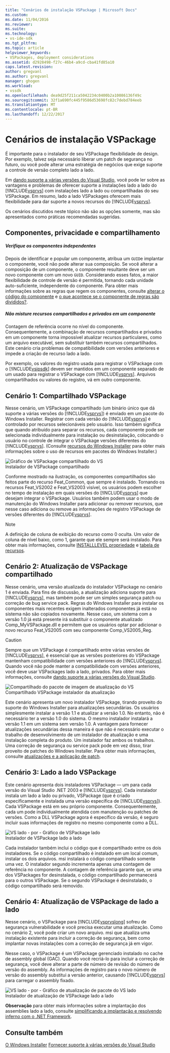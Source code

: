 ```yaml
---
title: "Cenários de instalação VSPackage | Microsoft Docs"
ms.custom: 
ms.date: 11/04/2016
ms.reviewer: 
ms.suite: 
ms.technology:
- vs-ide-sdk
ms.tgt_pltfrm: 
ms.topic: article
helpviewer_keywords:
- VSPackages, deployment considerations
ms.assetid: d2928498-f27c-46b4-a9cd-cba41fd85a10
caps.latest.revision: 
author: gregvanl
ms.author: gregvanl
manager: ghogen
ms.workload:
- vssdk
ms.openlocfilehash: dea9d25f211ca5042234c0400b2a10086136f49c
ms.sourcegitcommit: 32f1a690fc445f9586d53698fc82c7debd784eeb
ms.translationtype: MT
ms.contentlocale: pt-BR
ms.lasthandoff: 12/22/2017
---
```

# <a name="vspackage-setup-scenarios"></a>Cenários de instalação VSPackage
É importante para o instalador de seu VSPackage flexibilidade de design. Por exemplo, talvez seja necessário liberar um patch de segurança no futuro, ou você pode alterar uma estratégia de negócios que exige suporte a controle de versão completo lado a lado.  
  
 Em [dando suporte a várias versões do Visual Studio](../../extensibility/supporting-multiple-versions-of-visual-studio.md), você pode ler sobre as vantagens e problemas de oferecer suporte a instalações lado a lado do [!INCLUDE[vsprvs](../../code-quality/includes/vsprvs_md.md)] com instalações lado a lado ou compartilhadas do seu VSPackage. Em resumo, lado a lado VSPackages oferecem mais flexibilidade para dar suporte a novos recursos do [!INCLUDE[vsprvs](../../code-quality/includes/vsprvs_md.md)].  
  
 Os cenários discutidos neste tópico não são as opções somente, mas são apresentados como práticas recomendadas sugeridas.  
  
## <a name="components-privacy-and-sharing"></a>Componentes, privacidade e compartilhamento  
  
##### <a name="make-your-components-independent"></a>Verifique os componentes independentes  
 Depois de identificar e popular um componente, atribua um `GUID`e implantar o componente, você não pode alterar sua composição. Se você alterar a composição de um componente, o componente resultante deve ser um novo componente com um novo `GUID`. Considerando esses fatos, a maior flexibilidade de controle de versão é permitida, tornando cada unidade auto-suficiente, independente do componente. Para obter mais informações sobre as regras que regem os componentes, consulte [alterar o código do componente](http://msdn.microsoft.com/library/aa367849\(VS.85\).aspx) e [o que acontece se o componente de regras são divididos?](http://msdn.microsoft.com/library/aa372795\(VS.85\).aspx).  
  
##### <a name="do-not-mix-shared-and-private-resources-in-a-component"></a>Não misture recursos compartilhados e privados em um componente  
 Contagem de referência ocorre no nível do componente. Consequentemente, a combinação de recursos compartilhados e privados em um componente torna impossível atualizar recursos particulares, como um arquivo executável, sem substituir também recursos compartilhados. Este cenário cria problemas de compatibilidade com versões anteriores e impede a criação de recurso lado a lado.  
  
 Por exemplo, os valores do registro usada para registrar o VSPackage com o [!INCLUDE[vsipsdk](../../extensibility/includes/vsipsdk_md.md)] devem ser mantidos em um componente separado de um usado para registrar o VSPackage com [!INCLUDE[vsprvs](../../code-quality/includes/vsprvs_md.md)]. Arquivos compartilhados ou valores do registro, vá em outro componente.  
  
## <a name="scenario-1-shared-vspackage"></a>Cenário 1: Compartilhado VSPackage  
 Nesse cenário, um VSPackage compartilhado (um binário único que dá suporte a várias versões do [!INCLUDE[vsprvs](../../code-quality/includes/vsprvs_md.md)]) é enviado em um pacote do Windows Installer. Registrar com cada versão do [!INCLUDE[vsprvs](../../code-quality/includes/vsprvs_md.md)] é controlado por recursos selecionáveis pelo usuário. Isso também significa que quando atribuído para separar os recursos, cada componente pode ser selecionada individualmente para instalação ou desinstalação, colocando o usuário no controle de integrar o VSPackage versões diferentes do [!INCLUDE[vsprvs](../../code-quality/includes/vsprvs_md.md)]. (Consulte [recursos do Windows Installer](http://msdn.microsoft.com/library/aa372840\(VS.85\).aspx) para obter mais informações sobre o uso de recursos em pacotes do Windows Installer.)  
  
 ![Gráfico de VSPackage compartilhado do VS](../../extensibility/internals/media/vs_sharedpackage.gif "VS_SharedPackage")  
Instalador de VSPackage compartilhado  
  
 Conforme mostrado na ilustração, os componentes compartilhados são feitos parte do recurso Feat_Common, que sempre é instalado. Tornando os recursos Feat_VS2002 e Feat_VS2003 visível, os usuários podem escolher no tempo de instalação em quais versões do [!INCLUDE[vsprvs](../../code-quality/includes/vsprvs_md.md)] que desejam integrar o VSPackage. Usuários também podem usar o modo de manutenção do Windows Installer para adicionar ou remover recursos, que nesse caso adiciona ou remove as informações de registro VSPackage de versões diferentes do [!INCLUDE[vsprvs](../../code-quality/includes/vsprvs_md.md)].  
  
> [!NOTE]
>  A definição de coluna de exibição do recurso como 0 oculta. Um valor de coluna de nível baixo, como 1, garante que ele sempre será instalado. Para obter mais informações, consulte [INSTALLLEVEL propriedade](http://msdn.microsoft.com/library/aa369536\(VS.85\).aspx) e [tabela de recursos](http://msdn.microsoft.com/library/aa368585.aspx).  
  
## <a name="scenario-2-shared-vspackage-update"></a>Cenário 2: Atualização de VSPackage compartilhado  
 Nesse cenário, uma versão atualizada do instalador VSPackage no cenário 1 é enviada. Para fins de discussão, a atualização adiciona suporte para [!INCLUDE[vsprvs](../../code-quality/includes/vsprvs_md.md)], mas também pode ser um simples segurança patch ou correção de bug service pack. Regras do Windows Installer para instalar os componentes mais recentes exigem inalterados componentes já está no sistema não são copiados novamente. Nesse caso, um sistema com a versão 1.0 já está presente irá substituir o componente atualizado Comp_MyVSPackage.dll e permitem que os usuários optar por adicionar o novo recurso Feat_VS2005 com seu componente Comp_VS2005_Reg.  
  
> [!CAUTION]
>  Sempre que um VSPackage é compartilhado entre várias versões de [!INCLUDE[vsprvs](../../code-quality/includes/vsprvs_md.md)], é essencial que as versões posteriores do VSPackage mantenham compatibilidade com versões anteriores do [!INCLUDE[vsprvs](../../code-quality/includes/vsprvs_md.md)]. Quando você não pode manter a compatibilidade com versões anteriores, você deve usar VSPackages lado a lado, privados. Para obter mais informações, consulte [dando suporte a várias versões do Visual Studio](../../extensibility/supporting-multiple-versions-of-visual-studio.md).  
  
 ![Compartilhado do pacote de imagem de atualização do VS](../../extensibility/internals/media/vs_sharedpackageupdate.gif "VS_SharedPackageUpdate")  
Compartilhado VSPackage instalador da atualização  
  
 Este cenário apresenta um novo instalador VSPackage, tirando proveito do suporte do Windows Installer para atualizações secundárias. Os usuários simplesmente instalar a versão 1.1 e atualizar a versão 1.0. No entanto, não é necessário ter a versão 1.0 do sistema. O mesmo instalador instalará a versão 1.1 em um sistema sem versão 1.0. A vantagem para fornecer atualizações secundárias dessa maneira é que não é necessário executar o trabalho de desenvolvimento de um instalador de atualização e uma instalação completa do produto. Um instalador faz ambos os trabalhos. Uma correção de segurança ou service pack pode em vez disso, tirar proveito de patches do Windows Installer. Para obter mais informações, consulte [atualizações e a aplicação de patch](http://msdn.microsoft.com/library/aa370579\(VS.85\).aspx).  
  
## <a name="scenario-3-side-by-side-vspackage"></a>Cenário 3: Lado a lado VSPackage  
 Este cenário apresenta dois instaladores VSPackage — um para cada versão do Visual Studio .NET 2003 e [!INCLUDE[vsprvs](../../code-quality/includes/vsprvs_md.md)]. Cada instalador instala um lado a lado ou privado, VSPackage (que é criado especificamente e instalada uma versão específica de [!INCLUDE[vsprvs](../../code-quality/includes/vsprvs_md.md)]). Cada VSPackage está em seu próprio componente. Consequentemente, cada um pode individualmente atendida com manutenção ou patches de versões. Como a DLL VSPackage agora é específico da versão, é seguro incluir suas informações de registro no mesmo componente como a DLL.  
  
 ![VS lado &#45; por &#45; Gráfico de VSPackage lado](../../extensibility/internals/media/vs_sbys_package.gif "VS_SbyS_Package")  
Instalador de VSPackage lado a lado  
  
 Cada instalador também inclui o código que é compartilhado entre os dois instaladores. Se o código compartilhado é instalado em um local comum, instalar os dois arquivos. msi instalará o código compartilhado somente uma vez. O instalador segundo incrementa apenas uma contagem de referência no componente. A contagem de referência garante que, se uma dos VSPackages for desinstalada, o código compartilhado permanecerá para o outros VSPackage. Se o segundo VSPackage é desinstalado, o código compartilhado será removido.  
  
## <a name="scenario-4-side-by-side-vspackage-update"></a>Cenário 4: Atualização de VSPackage de lado a lado  
 Nesse cenário, o VSPackage para [!INCLUDE[vsprvslong](../../code-quality/includes/vsprvslong_md.md)] sofreu de segurança vulnerabilidade e você precisa executar uma atualização. Como no cenário 2, você pode criar um novo arquivo. msi que atualiza uma instalação existente para incluir a correção de segurança, bem como implantar novas instalações com a correção de segurança já em vigor.  
  
 Nesse caso, o VSPackage é um VSPackage gerenciado instalado no cache de assembly global (GAC). Quando você recriá-lo para incluir a correção de segurança, você deve alterar a parte de número de revisão do número de versão do assembly. As informações de registro para o novo número de versão do assembly substitui a versão anterior, causando [!INCLUDE[vsprvs](../../code-quality/includes/vsprvs_md.md)] para carregar o assembly fixado.  
  
 ![VS lado &#45; por &#45; Gráfico de atualização de pacote do VS lado](../../extensibility/internals/media/vs_sbys_packageupdate.gif "VS_SbyS_PackageUpdate")  
Instalador de atualização de VSPackage lado a lado  
  
 **Observação** para obter mais informações sobre a implantação dos assemblies lado a lado, consulte [simplificando a implantação e resolvendo inferno com o .NET Framework](http://msdn.microsoft.com/library/ms973843.aspx).  
  
## <a name="see-also"></a>Consulte também  
 [O Windows Installer](http://msdn.microsoft.com/library/cc185688\(VS.85\).aspx)   
 [Fornecer suporte à várias versões do Visual Studio](../../extensibility/supporting-multiple-versions-of-visual-studio.md)